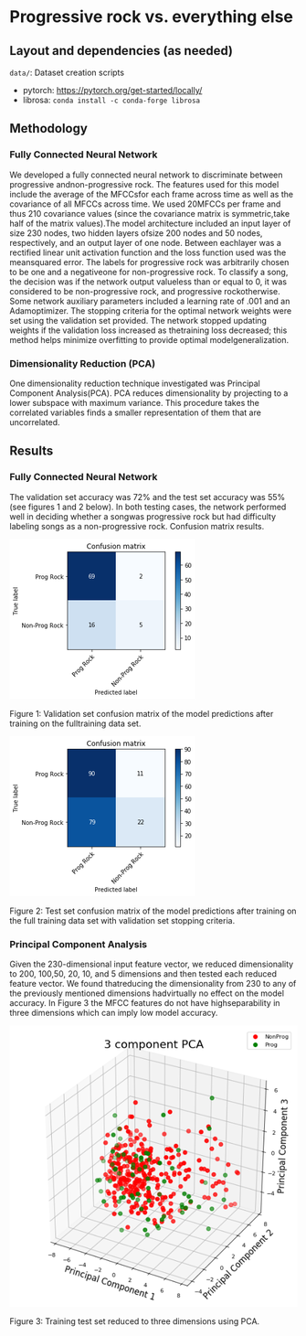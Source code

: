# Progressive rock vs. everything else

## Layout and dependencies (as needed)

`data/`: Dataset creation scripts
- pytorch: https://pytorch.org/get-started/locally/
- librosa: `conda install -c conda-forge librosa`

## Methodology

### Fully Connected Neural Network
We developed a fully connected neural network to discriminate between progressive andnon-progressive rock.  The features used for this model include the average of the MFCCsfor each frame across time as well as the covariance of all MFCCs across time.  We used 20MFCCs per frame and thus 210 covariance values (since the covariance matrix is symmetric,take half of the matrix values).The model architecture included an input layer of size 230 nodes, two hidden layers ofsize 200 nodes and 50 nodes, respectively, and an output layer of one node.  Between eachlayer was a rectified linear unit activation function and the loss function used was the meansquared error.  The labels for progressive rock was arbitrarily chosen to be one and a negativeone for non-progressive rock.  To classify a song, the decision was if the network output valueless than or equal to 0, it was considered to be non-progressive rock, and progressive rockotherwise.  Some network auxiliary parameters included a learning rate of .001 and an Adamoptimizer.  The stopping criteria for the optimal network weights were set using the validation set provided.  The network stopped updating weights if the validation loss increased as thetraining  loss  decreased;  this  method  helps  minimize  overfitting  to  provide  optimal  modelgeneralization.

### Dimensionality Reduction (PCA)
One dimensionality reduction technique investigated was Principal Component Analysis(PCA). PCA reduces dimensionality by projecting to a lower subspace with maximum variance.  This procedure takes the correlated variables finds a smaller representation of them that are uncorrelated.

## Results

### Fully Connected Neural Network
The validation set accuracy was 72% and the test set accuracy was 55% (see figures 1 and 2 below).  In both testing cases, the network performed well in deciding whether a songwas progressive rock but had difficulty labeling songs as a non-progressive rock. Confusion matrix results.

![](/FCNN-confusionMatrix.png)

Figure 1:  Validation set confusion matrix of the model predictions after training on the fulltraining data set.

![](/FCNN-confusionMatrixTest.png)

Figure 2: Test set confusion matrix of the model predictions after training on the full training data set with validation set stopping criteria. 

### Principal Component Analysis
Given the 230-dimensional input feature vector, we reduced dimensionality to 200, 100,50,  20,  10,  and 5 dimensions and then tested each reduced feature vector.  We found thatreducing  the  dimensionality  from  230  to  any  of  the  previously  mentioned  dimensions  hadvirtually no effect on the model accuracy.  In Figure 3 the MFCC features do not have highseparability in three dimensions which can imply low model accuracy.

![](/FCNNtrainSetPCA3dim.png)

Figure 3:  Training test set reduced to three dimensions using PCA.
